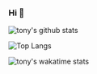 ### Hi 👋

![tony's github stats](https://github-readme-stats.vercel.app/api?username=tonyhristov&count_private=true&show_icons=true&theme=nightowl)

![Top Langs](https://github-readme-stats.vercel.app/api/top-langs/?username=tonyhristov&theme=nightowl)

![tony's wakatime stats](https://github-readme-stats.vercel.app/api/wakatime?username=tonyhristov&theme=nightowl)
